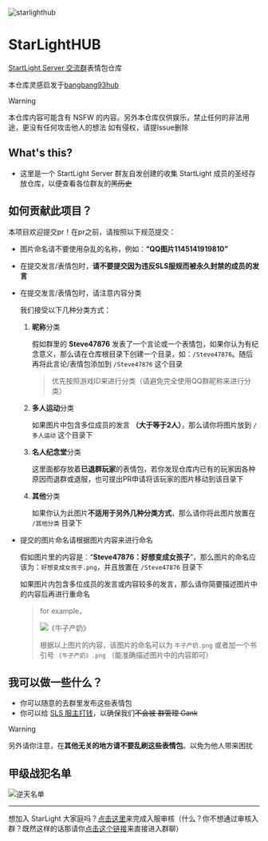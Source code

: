 ![starlighthub](./.github/starlighthub.png)

# StarLightHUB

[StartLight Server 交流群](https://jq.qq.com/?_wv=1027&k=rt0b2rlH)表情包仓库

本仓库灵感启发于[bangbang93hub](https://github.com/Mxmilu666/bangbang93HUB/tree/main?tab=readme-ov-file)

> [!WARNING]
>
> 本仓库内容可能含有 NSFW 的内容。另外本仓库仅供娱乐，禁止任何的非法用途，更没有任何攻击他人的想法
> 如有侵权，请提Issue删除

## What's this?

- 这里是一个 StartLight Server 群友自发创建的收集 StartLight 成员的圣经存放仓库，以便查看各位群友的~~黑历史~~

## 如何贡献此项目？

本项目欢迎提交pr！在pr之前，请按照以下规范提交：

- 图片命名请不要使用杂乱的名称，例如：**“QQ图片1145141919810”**

- 在提交发言/表情包时，**请不要提交因为违反SLS服规而被永久封禁的成员的发言**

- 在提交发言/表情包时，请注意内容分类

  我们接受以下几种分类方式：

  1. **昵称**分类

     假如群里的 **Steve47876** 发表了一个言论或一个表情包，如果你认为有纪念意义，那么请在仓库根目录下创建一个目录，如：`/Steve47876`。随后再将此言论/表情包添加到 `/Steve47876` 这个目录

     > 优先按照游戏ID来进行分类（请避免完全使用QQ群昵称来进行分类）

  2. **多人运动**分类

     如果图片中包含多位成员的发言 **（大于等于2人）**，那么请你将图片放到 `/多人运动` 这个目录下

  3. **名人纪念堂**分类

     这里面都存放着**已退群玩家**的表情包，若你发现仓库内已有的玩家因各种原因而退群或退服，也可提出PR申请将该玩家的图片移动到该目录下

  4. **其他**分类

     如果你认为此图片**不适用于另外几种分类方式**，那么请你将此图片放置在 `/其他分类` 目录下

- 提交的图片命名请根据图片内容来进行命名

  假如图片里的内容是：“**Steve47876：好想变成女孩子**”，那么图片的命名应该为：`好想变成女孩子.png`，并且放置在 `/Steve47876` 目录下
  
  如果图片内包含多位成员的发言或内容较多的发言，那么请你简要描述图片中的内容后再进行重命名
  
  > for example，
  >
  > ![《牛子产奶》](./多人运动/《牛子产奶》.png)
  >
  > 根据以上图片的内容，该图片的命名可以为 `牛子产奶.png` 或者加一个书引号 `《牛子产奶》.png`
  > （能准确描述图片中的内容即可）

## 我可以做一些什么？

- 你可以随意的去群里发布这些表情包
- 你可以给 [SLS 服主打钱](https://afdian.com/a/StarLight666)，以确保我们~~不会被 群管理 Gank~~

> [!WARNING]
>
> 另外请你注意，在**其他无关的地方请不要乱刷这些表情包**。以免为他人带来困扰

## 甲级战犯名单
![逆天名单](https://contrib.rocks/image?repo=alittlehuaji/StarLightHUB)

------

想加入 StarLight 大家庭吗？[点击这里](https://jq.qq.com/?_wv=1027&k=rt0b2rlH)来完成入服审核（什么？你不想通过审核入群？既然这样的话那请你[点击这个链接](https://www.bilibili.com/video/BV1GJ411x7h7)来直接进入群聊）
